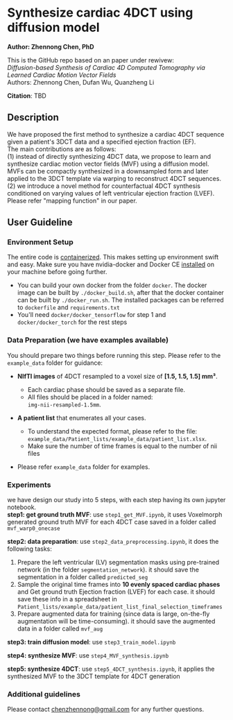 # Synthesize cardiac 4DCT using diffusion model
**Author: Zhennong Chen, PhD**<br />

This is the GitHub repo based on an paper under rewivew: <br />
*Diffusion-based Synthesis of Cardiac 4D Computed Tomography via Learned Cardiac Motion Vector Fields*<br />
Authors: Zhennong Chen, Dufan Wu, Quanzheng Li<br />

**Citation**: TBD

## Description
We have proposed the first method to synthesize a cardiac 4DCT sequence given a patient's 3DCT data and a specified ejection fraction (EF).<br />
The main contributions  are as follows:<br />
(1) instead of directly synthesizing 4DCT data, we propose to learn and synthesize cardiac motion vector fields (MVF) using a diffusion model. MVFs can be compactly synthesized in a downsampled form and later applied to the 3DCT template via warping to reconstruct 4DCT sequences.<br />
(2) we introduce a novel method for counterfactual 4DCT synthesis conditioned on varying values of left ventricular ejection fraction (LVEF). Please refer "mapping function" in our paper.<br />


## User Guideline
### Environment Setup
The entire code is [containerized](https://www.docker.com/resources/what-container). This makes setting up environment swift and easy. Make sure you have nvidia-docker and Docker CE [installed](https://docs.nvidia.com/datacenter/cloud-native/container-toolkit/install-guide.html#docker) on your machine before going further. <br />
- You can build your own docker from the folder ```docker```. The docker image can be built by ```./docker_build.sh```, after that the docker container can be built by ```./docker_run.sh```. The installed packages can be referred to ```dockerfile``` and ```requirements.txt``` <br />
- You'll need  ```docker/docker_tensorflow``` for step 1 and ```docker/docker_torch``` for the rest steps<br />

### Data Preparation (we have examples available)
You should prepare two things before running this step. Please refer to the `example_data` folder for guidance:

- **NIfTI images** of 4DCT resampled to a voxel size of **[1.5, 1.5, 1.5] mm³**.  
   - Each cardiac phase should be saved as a separate file.  
   - All files should be placed in a folder named:  
     `img-nii-resampled-1.5mm`.

- **A patient list** that enumerates all your cases.  
   - To understand the expected format, please refer to the file:  
     `example_data/Patient_lists/example_data/patient_list.xlsx`.
   - Make sure the number of time frames is equal to the number of nii files

- Please refer ```example_data``` folder for examples.


### Experiments
we have design our study into 5 steps, with each step having its own jupyter notebook.<br /> 
**step1: get ground truth MVF**: use ```step1_get_MVF.ipynb```, it uses Voxelmorph generated ground truth MVF for each 4DCT case saved in a folder called ```mvf_warp0_onecase``` <br /> 

**step2: data preparation**: use ```step2_data_preprocessing.ipynb```, it does the following tasks:
1. Prepare the left ventricular (LV) segmentation masks using pre-trained network (in the folder ```segmentation_network```). it should save the segmentation in a folder called ```predicted_seg``` <br /> 
2. Sample the original time frames into **10 evenly spaced cardiac phases** and Get ground truth Ejection fraction (LVEF) for each case. it should save these info in a spreadsheet in ```Patient_lists/example_data/patient_list_final_selection_timeframes``` <br /> 
3. Prepare augmented data for training (since data is large, on-the-fly augmentation will be time-consuming). it should save the augmented data in a folder called ```mvf_aug``` <br /> 

**step3: train diffusion model**: use ```step3_train_model.ipynb``` <br /> 

**step4: synthesize MVF**: use ```step4_MVF_synthesis.ipynb``` <br /> 

**step5: synthesize 4DCT**: use ```step5_4DCT_synthesis.ipynb```, it applies the synthesized MVF to the 3DCT template for 4DCT generation <br /> 

### Additional guidelines 
Please contact chenzhennong@gmail.com for any further questions.



